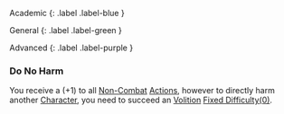 Academic
{: .label .label-blue }

General
{: .label .label-green }

Advanced
{: .label .label-purple }

### Do No Harm

You receive a (+1) to all [Non-Combat](Game/Core/Terminology#Non-Combat) [Actions](Game/Core/Terminology#Action), however to directly harm another [Character](Game/Core/Terminology#Character), you need to succeed an [Volition](Game/Core/Spirit#Volition) [Fixed Difficulty(0)](Game/Core/Skills#Fixed%20Difficulty).
